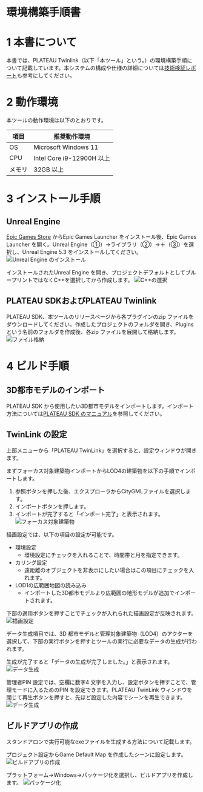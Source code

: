 # 環境構築手順書
# 1 本書について
本書では、PLATEAU Twinlink（以下「本ツール」という。）の環境構築手順について記載しています。本システムの構成や仕様の詳細については[技術検証レポート](https://)も参考にしてください。

# 2 動作環境
本ツールの動作環境は以下のとおりです。

| 項目 | 推奨動作環境 |
| - | - |
| OS | Microsoft Windows 11 |
| CPU | Intel Core i9-12900H 以上 |
| メモリ | 32GB 以上 |

# 3 インストール手順
## Unreal Engine
[Epic Games Store](https://store.epicgames.com/ja/download) からEpic Games Launcher をインストール後、Epic Games Launcher を開く。Unreal Engine（①）→ライブラリ（②）→＋（③）を選択し、Unreal Engine 5.3 をインストールしてください。
![Unreal Engine のインストール](../resources/Setup/Unreal%20Engine%20のインストール.jpg)


インストールされたUnreal Engine を開き、プロジェクトデフォルトとしてブループリントではなくC++を選択してから作成します。
![C++の選択](../resources/Setup/C++の選択.jpg)


## PLATEAU SDKおよびPLATEAU Twinlink
PLATEAU SDK、本ツールのリリースページから各プラグインのzip ファイルをダウンロードしてください。作成したプロジェクトのフォルダを開き、Plugins という名前のフォルダを作成後、各zip ファイルを展開して格納します。
![ファイル格納](../resources/Setup/ファイル格納.jpg)

# 4 ビルド手順
## 3D都市モデルのインポート
PLATEAU SDK から使用したい3D都市モデルをインポートします。インポート方法については[PLATEAU SDK のマニュアル](https://project-plateau.github.io/PLATEAU-SDK-for-Unreal/manual/ImportCityModels.html)を参照してください。

## TwinLink の設定
上部メニューから「PLATEAU TwinLink」を選択すると、設定ウィンドウが開きます。

まずフォーカス対象建築物インポートからLOD4の建築物を以下の手順でインポートします。

1. 参照ボタンを押した後、エクスプローラからCityGMLファイルを選択します。
2. インポートボタンを押します。
3. インポートが完了すると「インポート完了」と表示されます。
![フォーカス対象建築物](../resources/Setup/フォーカス対象建築物のインポート.jpg)

描画設定では、以下の項目の設定が可能です。

- 環境設定
    - 環境設定にチェックを入れることで、時間帯と月を指定できます。
- カリング設定
    - 遠距離のオブジェクトを非表示にしたい場合はこの項目にチェックを入れます。
- LOD1の広範囲地図の読み込み
    - インポートした3D都市モデルより広範囲の地形モデルが追加でインポートされます。

下部の適用ボタンを押すことでチェックが入れられた描画設定が反映されます。
![描画設定](../resources/Setup/描画設定.jpg)


データ生成項目では、3D 都市モデルと管理対象建築物（LOD4）のアクターを選択して、下部の実行ボタンを押すとツールの実行に必要なデータの生成が行われます。

生成が完了すると「データの生成が完了しました。」と表示されます。
![データ生成](../resources/Setup/データ生成.jpg)

管理者PIN 設定では、空欄に数字4 文字を入力し、設定ボタンを押すことで、管理モードに入るためのPIN を設定できます。PLATEAU TwinLink ウィンドウを閉じて再生ボタンを押すと、先ほど設定した内容でシーンを再生できます。
![データ生成](../resources/Setup/データ生成.jpg)


## ビルドアプリの作成
スタンドアロンで実行可能なexeファイルを生成する方法について記載します。

プロジェクト設定からGame Default Map を作成したシーンに設定します。
![ビルドアプリの作成](../resources/Setup/ビルドアプリの作成.jpg)


プラットフォーム→Windows→パッケージ化を選択し、ビルドアプリを作成します。
![パッケージ化](../resources/Setup/パッケージ.jpg)
